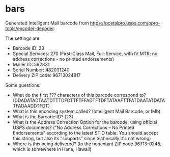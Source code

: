# bars

Generated Intelligent Mail barcode from https://postalpro.usps.com/ppro-tools/encoder-decoder.

The settings are:
- Barcode ID: 23
- Special Services: 270 (First-Class Mail, Full-Service, with IV MTR; no address corrections - no printed endorsements)
- Mailer ID: 592831
- Serial Number: 482031240
- Delivery ZIP code: 96713024817

Some questions:
- What do the first ??? characters of this barcode correspond to? (DDADATADTAATDTTTDFDTTFTFFADTFTDFTATAAFTTFATDAATATDATATFADAADDTFDT)
- What is this encoding system called? (Intelligent Mail Barcode, or IMb)
- What is the Barcode ID? (23)
- What is the Address Correction Option for the barcode, using official USPS documents? ("No Address Corrections – No Printed Endorsements" according to the latest STID table. You should accept this string, but also its "subparts" since technically it's not wrong)
- Where is this being delivered? (to the nonextant ZIP code 96713-0248, which is somewhere in Hana, Hawaii)